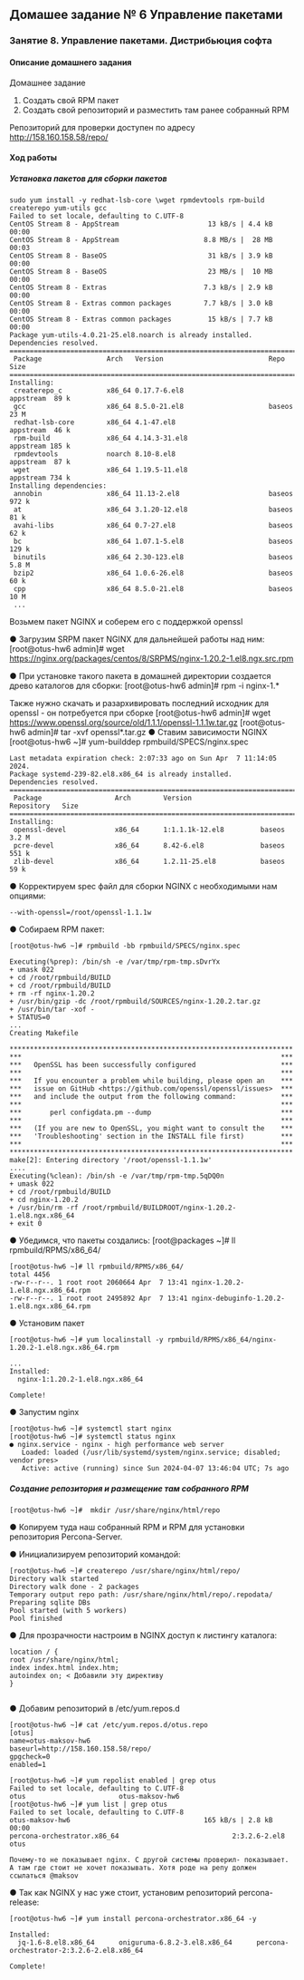 ## Домашее задание № 6 Управление пакетами

### Занятие 8. Управление пакетами. Дистрибьюция софта

#### Описание домашнего задания

Домашнее задание

1) Создать свой RPM пакет 
2) Создать свой репозиторий и разместить там ранее собранный RPM

Репозиторий для проверки доступен по адресу http://158.160.158.58/repo/
#### Ход работы

##### Установка пакетов для сборки пакетов

```
sudo yum install -y redhat-lsb-core \wget rpmdevtools rpm-build createrepo yum-utils gcc
Failed to set locale, defaulting to C.UTF-8
CentOS Stream 8 - AppStream                      13 kB/s | 4.4 kB     00:00    
CentOS Stream 8 - AppStream                     8.8 MB/s |  28 MB     00:03    
CentOS Stream 8 - BaseOS                         31 kB/s | 3.9 kB     00:00    
CentOS Stream 8 - BaseOS                         23 MB/s |  10 MB     00:00    
CentOS Stream 8 - Extras                        7.3 kB/s | 2.9 kB     00:00    
CentOS Stream 8 - Extras common packages        7.7 kB/s | 3.0 kB     00:00    
CentOS Stream 8 - Extras common packages         15 kB/s | 7.7 kB     00:00    
Package yum-utils-4.0.21-25.el8.noarch is already installed.
Dependencies resolved.
================================================================================
 Package                Arch   Version                          Repo       Size
================================================================================
Installing:
 createrepo_c           x86_64 0.17.7-6.el8                     appstream  89 k
 gcc                    x86_64 8.5.0-21.el8                     baseos     23 M
 redhat-lsb-core        x86_64 4.1-47.el8                       appstream  46 k
 rpm-build              x86_64 4.14.3-31.el8                    appstream 185 k
 rpmdevtools            noarch 8.10-8.el8                       appstream  87 k
 wget                   x86_64 1.19.5-11.el8                    appstream 734 k
Installing dependencies:
 annobin                x86_64 11.13-2.el8                      baseos    972 k
 at                     x86_64 3.1.20-12.el8                    baseos     81 k
 avahi-libs             x86_64 0.7-27.el8                       baseos     62 k
 bc                     x86_64 1.07.1-5.el8                     baseos    129 k
 binutils               x86_64 2.30-123.el8                     baseos    5.8 M
 bzip2                  x86_64 1.0.6-26.el8                     baseos     60 k
 cpp                    x86_64 8.5.0-21.el8                     baseos     10 M
 ...
```
Возьмем пакет NGINX и соберем его с поддержкой openssl

● Загрузим SRPM пакет NGINX для дальнейшей работы над ним:
[root@otus-hw6 admin]#
wget https://nginx.org/packages/centos/8/SRPMS/nginx-1.20.2-1.el8.ngx.src.rpm

● При установке такого пакета в домашней директории создается древо каталогов для
сборки:
[root@otus-hw6 admin]# rpm -i nginx-1.*

Также нужно скачать и разархивировать последний исходник для openssl - он
потребуется при сборке
[root@otus-hw6 admin]# wget https://www.openssl.org/source/old/1.1.1/openssl-1.1.1w.tar.gz
[root@otus-hw6 admin]# tar -xvf openssl*.tar.gz
● Ставим зависимости NGINX
[root@otus-hw6 ~]# yum-builddep rpmbuild/SPECS/nginx.spec
```
Last metadata expiration check: 2:07:33 ago on Sun Apr  7 11:14:05 2024.
Package systemd-239-82.el8.x86_64 is already installed.
Dependencies resolved.
================================================================================
 Package                  Arch        Version                 Repository   Size
================================================================================
Installing:
 openssl-devel            x86_64      1:1.1.1k-12.el8         baseos      3.2 M
 pcre-devel               x86_64      8.42-6.el8              baseos      551 k
 zlib-devel               x86_64      1.2.11-25.el8           baseos       59 k

```

● Корректируем spec файл для сборки NGINX с необходимыми нам опциями:
```
--with-openssl=/root/openssl-1.1.1w
```

● Собираем RPM пакет:
```
[root@otus-hw6 ~]# rpmbuild -bb rpmbuild/SPECS/nginx.spec

Executing(%prep): /bin/sh -e /var/tmp/rpm-tmp.sDvrYx
+ umask 022
+ cd /root/rpmbuild/BUILD
+ cd /root/rpmbuild/BUILD
+ rm -rf nginx-1.20.2
+ /usr/bin/gzip -dc /root/rpmbuild/SOURCES/nginx-1.20.2.tar.gz
+ /usr/bin/tar -xof -
+ STATUS=0
...
Creating Makefile

**********************************************************************
***                                                                ***
***   OpenSSL has been successfully configured                     ***
***                                                                ***
***   If you encounter a problem while building, please open an    ***
***   issue on GitHub <https://github.com/openssl/openssl/issues>  ***
***   and include the output from the following command:           ***
***                                                                ***
***       perl configdata.pm --dump                                ***
***                                                                ***
***   (If you are new to OpenSSL, you might want to consult the    ***
***   'Troubleshooting' section in the INSTALL file first)         ***
***                                                                ***
**********************************************************************
make[2]: Entering directory '/root/openssl-1.1.1w'
....
Executing(%clean): /bin/sh -e /var/tmp/rpm-tmp.5qDQ0n
+ umask 022
+ cd /root/rpmbuild/BUILD
+ cd nginx-1.20.2
+ /usr/bin/rm -rf /root/rpmbuild/BUILDROOT/nginx-1.20.2-1.el8.ngx.x86_64
+ exit 0

```
● Убедимся, что пакеты создались:
[root@packages ~]# ll rpmbuild/RPMS/x86_64/
```
[root@otus-hw6 ~]# ll rpmbuild/RPMS/x86_64/
total 4456
-rw-r--r--. 1 root root 2060664 Apr  7 13:41 nginx-1.20.2-1.el8.ngx.x86_64.rpm
-rw-r--r--. 1 root root 2495892 Apr  7 13:41 nginx-debuginfo-1.20.2-1.el8.ngx.x86_64.rpm

```
● Установим пакет
```
[root@otus-hw6 ~]# yum localinstall -y rpmbuild/RPMS/x86_64/nginx-1.20.2-1.el8.ngx.x86_64.rpm 

...
Installed:
  nginx-1:1.20.2-1.el8.ngx.x86_64                                               

Complete!
```

● Запустим nginx
```
[root@otus-hw6 ~]# systemctl start nginx
[root@otus-hw6 ~]# systemctl status nginx
● nginx.service - nginx - high performance web server
   Loaded: loaded (/usr/lib/systemd/system/nginx.service; disabled; vendor pres>
   Active: active (running) since Sun 2024-04-07 13:46:04 UTC; 7s ago
```

##### Создание репозитория и размещение там собранного RPM

```
[root@otus-hw6 ~]#  mkdir /usr/share/nginx/html/repo

```

● Копируем туда наш собранный RPM и RPM для установки репозитория Percona-Server.

● Инициализируем репозиторий командой:

```
[root@otus-hw6 ~]# createrepo /usr/share/nginx/html/repo/
Directory walk started
Directory walk done - 2 packages
Temporary output repo path: /usr/share/nginx/html/repo/.repodata/
Preparing sqlite DBs
Pool started (with 5 workers)
Pool finished
```
● Для прозрачности настроим в NGINX доступ к листингу каталога:

```
location / {
root /usr/share/nginx/html;
index index.html index.htm;
autoindex on; < Добавили эту директиву
}


```
● Добавим репозиторий в /etc/yum.repos.d
```
[root@otus-hw6 ~]# cat /etc/yum.repos.d/otus.repo
[otus]
name=otus-maksov-hw6
baseurl=http://158.160.158.58/repo/
gpgcheck=0
enabled=1

[root@otus-hw6 ~]# yum repolist enabled | grep otus
Failed to set locale, defaulting to C.UTF-8
otus                       otus-maksov-hw6
[root@otus-hw6 ~]# yum list | grep otus
Failed to set locale, defaulting to C.UTF-8
otus-maksov-hw6                                 165 kB/s | 2.8 kB     00:00    
percona-orchestrator.x86_64                            2:3.2.6-2.el8                                         otus         

Почему-то не показывает nginx. С другой системы проверил- показывает. А там где стоит не хочет показывать. Хотя роде на репу должен ссылаться @maksov
```

● Так как NGINX у нас уже стоит, установим репозиторий percona-release:
```
[root@otus-hw6 ~]# yum install percona-orchestrator.x86_64 -y

Installed:
  jq-1.6-8.el8.x86_64      oniguruma-6.8.2-3.el8.x86_64      percona-orchestrator-2:3.2.6-2.el8.x86_64     

Complete!
```
